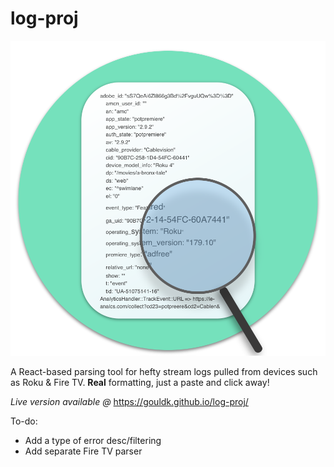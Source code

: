 # log-proj

![how generic!](/public/icon.png)

A React-based parsing tool for hefty stream logs pulled from devices such as Roku & Fire TV. <b>Real</b> formatting, just a paste and click away!

<i> Live version available @ </i> https://gouldk.github.io/log-proj/

To-do:

<ul>
  <li>Add a type of error desc/filtering</li>
  <li>Add separate Fire TV parser</li>
</ul>

